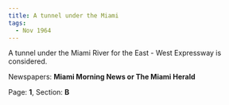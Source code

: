 ```yaml
---  
title: A tunnel under the Miami  
tags:  
  - Nov 1964  
---  
```

  
A tunnel under the Miami River for the East - West Expressway is considered.  
  
Newspapers: **Miami Morning News or The Miami Herald**  
  
Page: **1**, Section: **B** 
